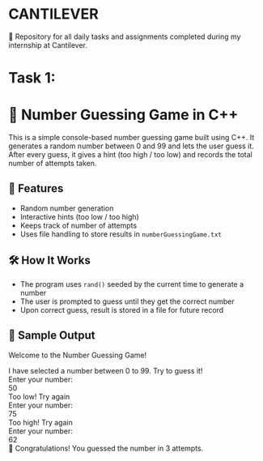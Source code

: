 # CANTILEVER
📁 Repository for all daily tasks and assignments completed during my internship at Cantilever.

# Task 1:
# 🎯 Number Guessing Game in C++

This is a simple console-based number guessing game built using C++. It generates a random number between 0 and 99 and lets the user guess it. After every guess, it gives a hint (too high / too low) and records the total number of attempts taken.

## 📄 Features
- Random number generation
- Interactive hints (too low / too high)
- Keeps track of number of attempts
- Uses file handling to store results in `numberGuessingGame.txt`

## 🛠️ How It Works
- The program uses `rand()` seeded by the current time to generate a number
- The user is prompted to guess until they get the correct number
- Upon correct guess, result is stored in a file for future record

## 🧪 Sample Output
Welcome to the Number Guessing Game!  

I have selected a number between 0 to 99. Try to guess it!  
Enter your number:  
50  
Too low! Try again  
Enter your number:  
75  
Too high! Try again  
Enter your number:  
62  
🎉 Congratulations! You guessed the number in 3 attempts.  

